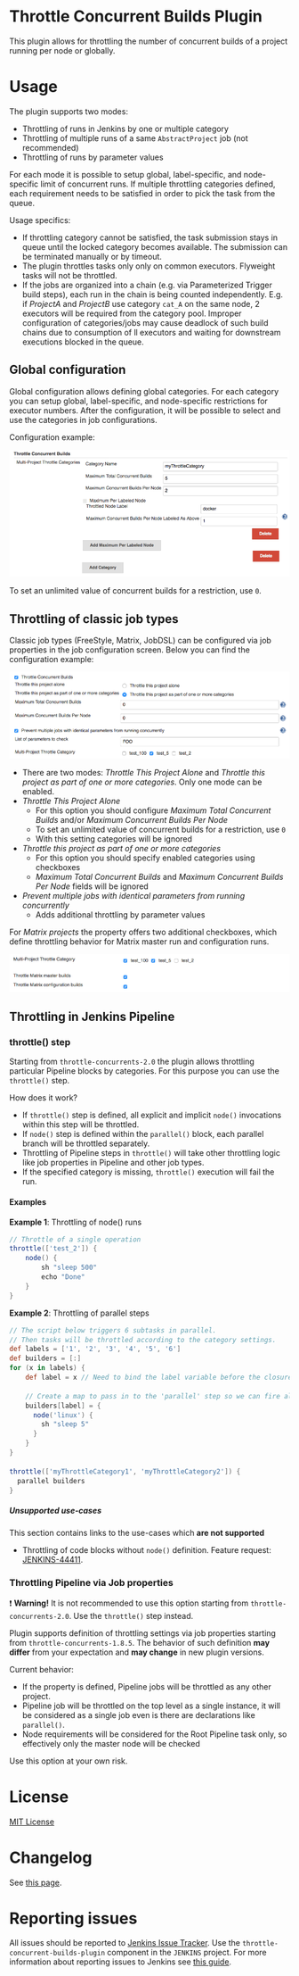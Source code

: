 Throttle Concurrent Builds Plugin
=== 

This plugin allows for throttling the number of concurrent builds of a project running per node or globally.

# Usage

The plugin supports two modes:

* Throttling of runs in Jenkins by one or multiple category
* Throttling of multiple runs of a same `AbstractProject` job (not recommended)
* Throttling of runs by parameter values

For each mode it is possible to setup global, label-specific, and node-specific limit of concurrent runs.
If multiple throttling categories defined, each requirement needs to be satisfied in order to pick the task from the queue.

Usage specifics:

* If throttling category cannot be satisfied, the task submission stays in queue until
the locked category becomes available. 
The submission can be terminated manually or by timeout.
* The plugin throttles tasks only only on common executors. 
Flyweight tasks will not be throttled.
* If the jobs are organized into a chain (e.g. via Parameterized Trigger build steps), each run in the chain is being counted independently.
E.g. if _ProjectA_ and _ProjectB_ use category `cat_A` on the same node, 2 executors will be required from the category pool.
Improper configuration of categories/jobs may cause deadlock of such build chains due to consumption of ll executors and waiting for downstream executions blocked in the queue.

## Global configuration

Global configuration allows defining global categories.
For each category you can setup global, label-specific, and node-specific restrictions for executor numbers.
After the configuration, it will be possible to select and use the categories in job configurations.

Configuration example:

![Global Category Configuration](doc/images/global_categoryConfig.png)

To set an unlimited value of concurrent builds for a restriction, use `0`.

## Throttling of classic job types

Classic job types (FreeStyle, Matrix, JobDSL) can be configured via job properties in the job configuration screen. 
Below you can find the configuration example:

![Throttle Job Property](doc/images/abstractProject_jobProperty.png)

* There are two modes: _Throttle This Project Alone_ and _Throttle this project as part of one or more categories_. 
Only one mode can be enabled. 
* _Throttle This Project Alone_
  * For this option you should configure _Maximum Total Concurrent Builds_ and/or _Maximum Concurrent Builds Per Node_
  * To set an unlimited value of concurrent builds for a restriction, use `0`
  * With this setting categories will be ignored
* _Throttle this project as part of one or more categories_
  * For this option you should specify enabled categories using checkboxes
  * _Maximum Total Concurrent Builds_ and _Maximum Concurrent Builds Per Node_ fields will be ignored
* _Prevent multiple jobs with identical parameters from running concurrently_
  * Adds additional throttling by parameter values

For _Matrix projects_ the property offers two additional checkboxes, 
which define throttling behavior for Matrix master run and configuration runs. 

![Throttle Job Property for Matrix](doc/images/abstractProject_matrixFlags.png)

## Throttling in Jenkins Pipeline

<!--TODO: Remove warning once JENKINS-31801 is integrated-->

### throttle() step

Starting from `throttle-concurrents-2.0` the plugin allows throttling particular Pipeline blocks by categories.
For this purpose you can use the `throttle()` step.

How does it work?

* If `throttle()` step is defined, all explicit and implicit `node()` invocations within this step will be throttled.
* If `node()` step is defined within the `parallel()` block, each parallel branch will be throttled separately.
* Throttling of Pipeline steps in `throttle()` will take other throttling logic like job properties in Pipeline and other job types.
* If the specified category is missing, `throttle()` execution will fail the run.

#### Examples

**Example 1**: Throttling of node() runs

```groovy
// Throttle of a single operation
throttle(['test_2']) {
    node() {
        sh "sleep 500"
        echo "Done"
    }
}
```

**Example 2**: Throttling of parallel steps

```groovy
// The script below triggers 6 subtasks in parallel.
// Then tasks will be throttled according to the category settings.
def labels = ['1', '2', '3', '4', '5', '6'] 
def builders = [:]
for (x in labels) {
    def label = x // Need to bind the label variable before the closure 

    // Create a map to pass in to the 'parallel' step so we can fire all the builds at once
    builders[label] = {
      node('linux') {
        sh "sleep 5"
      }
    }
}

throttle(['myThrottleCategory1', 'myThrottleCategory2']) {
  parallel builders
}
```

##### Unsupported use-cases

This section contains links to the use-cases which **are not supported**

* Throttling of code blocks without `node()` definition.
Feature request:   [JENKINS-44411](https://issues.jenkins-ci.org/browse/JENKINS-44411).


### Throttling Pipeline via Job properties

:exclamation: **Warning!** It is not recommended to use this option starting from `throttle-concurrents-2.0`.
Use the `throttle()` step instead.

Plugin supports definition of throttling settings via job properties starting from `throttle-concurrents-1.8.5`. 
The behavior of such definition **may differ** from your expectation and **may change** in new plugin versions.

Current behavior:

* If the property is defined, Pipeline jobs will be throttled as any other project.
* Pipeline job will be throttled on the top level as a single instance, it will be considered as a single job even is there are declarations like `parallel()`.
* Node requirements will be considered for the Root Pipeline task only, so effectively only the master node will be checked

Use this option at your own risk.

# License

[MIT License](http://www.opensource.org/licenses/mit-license.php)


# Changelog

See [this page](CHANGELOG.md).

# Reporting issues

All issues should be reported to [Jenkins Issue Tracker](https://issues.jenkins-ci.org/secure/Dashboard.jspa).
Use the `throttle-concurrent-builds-plugin` component in the `JENKINS` project.
For more information about reporting issues to Jenkins see [this guide](https://wiki.jenkins-ci.org/display/JENKINS/How+to+report+an+issue).




